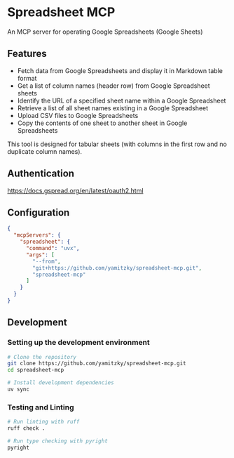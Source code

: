 # Spreadsheet MCP

An MCP server for operating Google Spreadsheets (Google Sheets)

## Features

- Fetch data from Google Spreadsheets and display it in Markdown table format
- Get a list of column names (header row) from Google Spreadsheet sheets
- Identify the URL of a specified sheet name within a Google Spreadsheet
- Retrieve a list of all sheet names existing in a Google Spreadsheet
- Upload CSV files to Google Spreadsheets
- Copy the contents of one sheet to another sheet in Google Spreadsheets

This tool is designed for tabular sheets (with columns in the first row and no duplicate column names).

## Authentication

https://docs.gspread.org/en/latest/oauth2.html

## Configuration

```json
{
  "mcpServers": {
    "spreadsheet": {
      "command": "uvx",
      "args": [
        "--from",
        "git+https://github.com/yamitzky/spreadsheet-mcp.git",
        "spreadsheet-mcp"
      ]
    }
  }
}
```

## Development

### Setting up the development environment

```bash
# Clone the repository
git clone https://github.com/yamitzky/spreadsheet-mcp.git
cd spreadsheet-mcp

# Install development dependencies
uv sync
```

### Testing and Linting

```bash
# Run linting with ruff
ruff check .

# Run type checking with pyright
pyright
```
